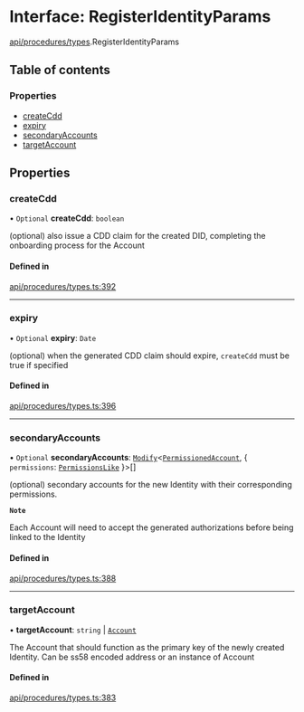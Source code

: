 # Interface: RegisterIdentityParams

[api/procedures/types](../wiki/api.procedures.types).RegisterIdentityParams

## Table of contents

### Properties

- [createCdd](../wiki/api.procedures.types.RegisterIdentityParams#createcdd)
- [expiry](../wiki/api.procedures.types.RegisterIdentityParams#expiry)
- [secondaryAccounts](../wiki/api.procedures.types.RegisterIdentityParams#secondaryaccounts)
- [targetAccount](../wiki/api.procedures.types.RegisterIdentityParams#targetaccount)

## Properties

### createCdd

• `Optional` **createCdd**: `boolean`

(optional) also issue a CDD claim for the created DID, completing the onboarding process for the Account

#### Defined in

[api/procedures/types.ts:392](https://github.com/PolymeshAssociation/polymesh-sdk/blob/2d3ac2ae/src/api/procedures/types.ts#L392)

___

### expiry

• `Optional` **expiry**: `Date`

(optional) when the generated CDD claim should expire, `createCdd` must be true if specified

#### Defined in

[api/procedures/types.ts:396](https://github.com/PolymeshAssociation/polymesh-sdk/blob/2d3ac2ae/src/api/procedures/types.ts#L396)

___

### secondaryAccounts

• `Optional` **secondaryAccounts**: [`Modify`](../wiki/types.utils#modify)<[`PermissionedAccount`](../wiki/types.PermissionedAccount), { `permissions`: [`PermissionsLike`](../wiki/types#permissionslike)  }\>[]

(optional) secondary accounts for the new Identity with their corresponding permissions.

**`Note`**

 Each Account will need to accept the generated authorizations before being linked to the Identity

#### Defined in

[api/procedures/types.ts:388](https://github.com/PolymeshAssociation/polymesh-sdk/blob/2d3ac2ae/src/api/procedures/types.ts#L388)

___

### targetAccount

• **targetAccount**: `string` \| [`Account`](../wiki/api.entities.Account.Account)

The Account that should function as the primary key of the newly created Identity. Can be ss58 encoded address or an instance of Account

#### Defined in

[api/procedures/types.ts:383](https://github.com/PolymeshAssociation/polymesh-sdk/blob/2d3ac2ae/src/api/procedures/types.ts#L383)
